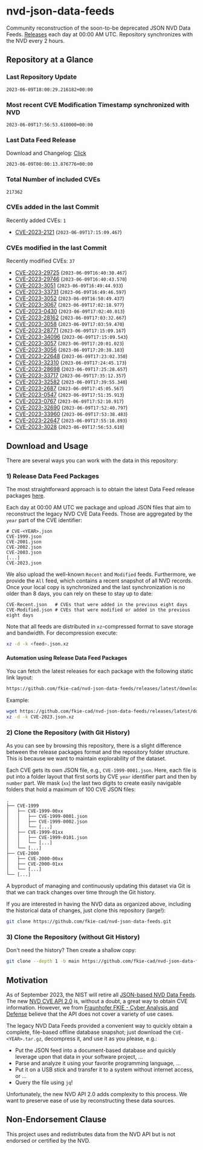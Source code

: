 # nvd-json-data-feeds

Community reconstruction of the soon-to-be deprecated JSON NVD Data Feeds. 
[Releases](https://github.com/fkie-cad/nvd-json-data-feeds/releases/latest) each day at 00:00 AM UTC.
Repository synchronizes with the NVD every 2 hours.

## Repository at a Glance

### Last Repository Update

```plain
2023-06-09T18:00:29.216182+00:00
```

### Most recent CVE Modification Timestamp synchronized with NVD

```plain
2023-06-09T17:56:53.610000+00:00
```

### Last Data Feed Release

Download and Changelog: [Click](https://github.com/fkie-cad/nvd-json-data-feeds/releases/latest)

```plain
2023-06-09T00:00:13.876776+00:00
```

### Total Number of included CVEs

```plain
217362
```

### CVEs added in the last Commit

Recently added CVEs: `1`

* [CVE-2023-2121](CVE-2023/CVE-2023-21xx/CVE-2023-2121.json) (`2023-06-09T17:15:09.467`)


### CVEs modified in the last Commit

Recently modified CVEs: `37`

* [CVE-2023-29725](CVE-2023/CVE-2023-297xx/CVE-2023-29725.json) (`2023-06-09T16:40:30.467`)
* [CVE-2023-29746](CVE-2023/CVE-2023-297xx/CVE-2023-29746.json) (`2023-06-09T16:40:43.570`)
* [CVE-2023-3051](CVE-2023/CVE-2023-30xx/CVE-2023-3051.json) (`2023-06-09T16:49:44.933`)
* [CVE-2023-33731](CVE-2023/CVE-2023-337xx/CVE-2023-33731.json) (`2023-06-09T16:49:46.597`)
* [CVE-2023-3052](CVE-2023/CVE-2023-30xx/CVE-2023-3052.json) (`2023-06-09T16:50:49.437`)
* [CVE-2023-3067](CVE-2023/CVE-2023-30xx/CVE-2023-3067.json) (`2023-06-09T17:02:18.977`)
* [CVE-2023-0430](CVE-2023/CVE-2023-04xx/CVE-2023-0430.json) (`2023-06-09T17:02:40.013`)
* [CVE-2023-28162](CVE-2023/CVE-2023-281xx/CVE-2023-28162.json) (`2023-06-09T17:03:32.667`)
* [CVE-2023-3058](CVE-2023/CVE-2023-30xx/CVE-2023-3058.json) (`2023-06-09T17:03:59.470`)
* [CVE-2023-28771](CVE-2023/CVE-2023-287xx/CVE-2023-28771.json) (`2023-06-09T17:15:09.167`)
* [CVE-2023-34096](CVE-2023/CVE-2023-340xx/CVE-2023-34096.json) (`2023-06-09T17:15:09.543`)
* [CVE-2023-3057](CVE-2023/CVE-2023-30xx/CVE-2023-3057.json) (`2023-06-09T17:20:01.023`)
* [CVE-2023-3056](CVE-2023/CVE-2023-30xx/CVE-2023-3056.json) (`2023-06-09T17:20:38.183`)
* [CVE-2023-22648](CVE-2023/CVE-2023-226xx/CVE-2023-22648.json) (`2023-06-09T17:23:02.350`)
* [CVE-2023-32310](CVE-2023/CVE-2023-323xx/CVE-2023-32310.json) (`2023-06-09T17:24:45.173`)
* [CVE-2023-28698](CVE-2023/CVE-2023-286xx/CVE-2023-28698.json) (`2023-06-09T17:25:28.657`)
* [CVE-2023-33717](CVE-2023/CVE-2023-337xx/CVE-2023-33717.json) (`2023-06-09T17:35:12.357`)
* [CVE-2023-32582](CVE-2023/CVE-2023-325xx/CVE-2023-32582.json) (`2023-06-09T17:39:55.340`)
* [CVE-2023-2687](CVE-2023/CVE-2023-26xx/CVE-2023-2687.json) (`2023-06-09T17:45:05.567`)
* [CVE-2023-0547](CVE-2023/CVE-2023-05xx/CVE-2023-0547.json) (`2023-06-09T17:51:35.913`)
* [CVE-2023-0767](CVE-2023/CVE-2023-07xx/CVE-2023-0767.json) (`2023-06-09T17:52:10.917`)
* [CVE-2023-32690](CVE-2023/CVE-2023-326xx/CVE-2023-32690.json) (`2023-06-09T17:52:40.797`)
* [CVE-2023-33960](CVE-2023/CVE-2023-339xx/CVE-2023-33960.json) (`2023-06-09T17:53:38.483`)
* [CVE-2023-22647](CVE-2023/CVE-2023-226xx/CVE-2023-22647.json) (`2023-06-09T17:55:10.893`)
* [CVE-2023-3028](CVE-2023/CVE-2023-30xx/CVE-2023-3028.json) (`2023-06-09T17:56:53.610`)


## Download and Usage

There are several ways you can work with the data in this repository:

### 1) Release Data Feed Packages

The most straightforward approach is to obtain the latest Data Feed release packages [here](https://github.com/fkie-cad/nvd-json-data-feeds/releases/latest).

Each day at 00:00 AM UTC we package and upload JSON files that aim to reconstruct the legacy NVD CVE Data Feeds.
Those are aggregated by the `year` part of the CVE identifier:

```
# CVE-<YEAR>.json
CVE-1999.json
CVE-2001.json
CVE-2002.json
CVE-2003.json
[...]
CVE-2023.json
```

We also upload the well-known `Recent` and `Modified` feeds.
Furthermore, we provide the `All` feed, which contains a recent snapshot of all NVD records.
Once your local copy is synchronized and the last synchronization is no older than 8 days, you can rely on these to stay up to date:

```plain
CVE-Recent.json   # CVEs that were added in the previous eight days
CVE-Modified.json # CVEs that were modified or added in the previous eight days
```

Note that all feeds are distributed in `xz`-compressed format to save storage and bandwidth.
For decompression execute:

```sh
xz -d -k <feed>.json.xz
```


#### Automation using Release Data Feed Packages

You can fetch the latest releases for each package with the following static link layout:

```sh
https://github.com/fkie-cad/nvd-json-data-feeds/releases/latest/download/CVE-<YEAR>.json.xz
```

Example:

```sh
wget https://github.com/fkie-cad/nvd-json-data-feeds/releases/latest/download/CVE-2023.json.xz
xz -d -k CVE-2023.json.xz
```

### 2) Clone the Repository (with Git History)

As you can see by browsing this repository, there is a slight difference between the release packages format and the repository folder structure.
This is because we want to maintain explorability of the dataset.

Each CVE gets its own JSON file, e.g., `CVE-1999-0001.json`.
Here, each file is put into a folder layout that first sorts by CVE `year` identifier part and then by `number` part.
We mask (`xx`) the last two digits to create easily navigable folders that hold a maximum of 100 CVE JSON files:

```plain
.
├── CVE-1999
│   ├── CVE-1999-00xx
│   │   ├── CVE-1999-0001.json
│   │   ├── CVE-1999-0002.json
│   │   └── [...]
│   ├── CVE-1999-01xx
│   │   ├── CVE-1999-0101.json
│   │   └── [...]
│   └── [...]
├── CVE-2000
│   ├── CVE-2000-00xx
│   ├── CVE-2000-01xx
│   └── [...]
└── [...]
```

A byproduct of managing and continuously updating this dataset via Git is that we can track changes over time through the Git history.

If you are interested in having the NVD data as organized above, including the historical data of changes, just clone this repository (large!):

```sh
git clone https://github.com/fkie-cad/nvd-json-data-feeds.git
```

### 3) Clone the Repository (without Git History)

Don't need the history? Then create a shallow copy:

```sh
git clone --depth 1 -b main https://github.com/fkie-cad/nvd-json-data-feeds.git
```

## Motivation

As of September 2023, the NIST will retire all [JSON-based NVD Data Feeds](https://nvd.nist.gov/vuln/data-feeds#divRetirementBanner-1).
The new [NVD CVE API 2.0](https://nvd.nist.gov/developers/vulnerabilities) is, without a doubt, a great way to obtain CVE information.
However, we from [Fraunhofer FKIE - Cyber Analysis and Defense](https://www.fkie.fraunhofer.de/en/departments/cad.html) believe that the API does not cover a variety of use cases.

The legacy NVD Data Feeds provided a convenient way to quickly obtain a complete, file-based offline database snapshot; just download the `CVE-<YEAR>.tar.gz`, decompress it, and use it as you please, e.g.:

* Put the JSON feed into a document-based database and quickly leverage upon that data in your software project, ...
* Parse and analyze it using your favorite programming language, ...
* Put it on a USB stick and transfer it to a system without internet access, or ...
* Query the file using `jq`!

Unfortunately, the new NVD API 2.0 adds complexity to this process.
We want to preserve ease of use by reconstructing these data sources.

## Non-Endorsement Clause

This project uses and redistributes data from the NVD API but is not endorsed or certified by the NVD.